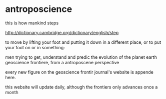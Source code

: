 # antroposcience

this is how mankind steps

http://dictionary.cambridge.org/dictionary/english/step

 to move by lifting your foot and putting it down in a different place, or to put your foot on or in something:

men trying to get, understand and predic the evolution of the planet earth
geoscience frontiere, from a antroposcene perspective

every new figure on the geoscience frontir journal's website is appende here.

this website will update daily, although the frontiers only advances once a month
